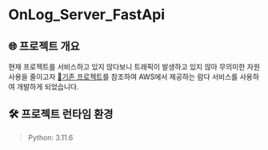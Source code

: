 # OnLog_Server_FastApi

## 🌐 프로젝트 개요
현재 프로젝트를 서비스하고 있지 않다보니 트래픽이 발생하고 있지 않아 무의미한 자원 사용을 줄이고자 [🔗기존 프로젝트](https://github.com/KEAPoint/OnLog_Text_Summarization)를 참조하여 AWS에서 제공하는 람다 서비스를 사용하여 개발하게 되었습니다.

## 🛠️ 프로젝트 런타임 환경

> Python: 3.11.6

